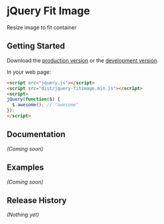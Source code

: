 # jQuery Fit Image

Resize image to fit container 

## Getting Started

Download the [production version][min] or the [development version][max].

[min]: https://raw.githubusercontent.com/nmietkiewicz/jquery-jquery-fitimage/master/dist/jquery.jquery-fitimage.min.js
[max]: https://raw.githubusercontent.com/nmietkiewicz/jquery-jquery-fitimage/master/dist/jquery.jquery-fitimage.js

In your web page:

```html
<script src="jquery.js"></script>
<script src="dist/jquery-fitimage.min.js"></script>
<script>
jQuery(function($) {
  $.awesome(); // "awesome"
});
</script>
```

## Documentation
_(Coming soon)_

## Examples
_(Coming soon)_

## Release History
_(Nothing yet)_
